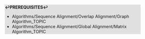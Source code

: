 <div style="margin:2em; background-color: #e0e0e0;">

<strong>↩PREREQUISITES↩</strong>

 * Algorithms/Sequence Alignment/Overlap Alignment/Graph Algorithm_TOPIC
 * Algorithms/Sequence Alignment/Global Alignment/Matrix Algorithm_TOPIC

</div>

